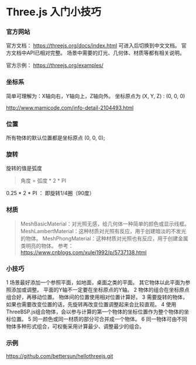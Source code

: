 # Three.js 入门小技巧

### 官方网站

官方文档：
https://threejs.org/docs/index.html
可进入后切换到中文文档。
官方文档中API已相对完整。
场景中需要的灯光、几何体、材质等都有相关说明。

官方示例：
https://threejs.org/examples/

### 坐标系

简单可理解为：X轴向右，Y轴向上，Z轴向外。
坐标原点为 (X, Y, Z) : (0, 0, 0)

http://www.mamicode.com/info-detail-2104493.html

### 位置

所有物体的默认位置都是坐标原点 (0, 0, 0);

### 旋转

旋转的值是弧度
> 角度 = 弧度 * 2 * PI

0.25 * 2 * PI ： 即旋转1/4圈（90度）

### 材质

> MeshBasicMaterial：对光照无感，给几何体一种简单的颜色或显示线框。
MeshLambertMaterial：这种材质对光照有反应，用于创建暗淡的不发光的物体。
MeshPhongMaterial：这种材质对光照也有反应，用于创建金属类明亮的物体。
参考： https://www.cnblogs.com/xulei1992/p/5737138.html

### 小技巧

1 场景最好添加一个参照平面，如地面，桌面之类的平面。
  其它物体以此平面为参照添加或调整。
  平面的Y轴不一定要在坐标原点的Y轴。
2 物体的组合在坐标原点组合好，再移动位置。
  物体间的位置使用相对位置计算好。
3 需要旋转的物体，如果也需要改变位置的话，先旋转再改变位置调整起来会比较直观。
4 使用ThreeBSP.js组合物体，会以参与计算的第一个物体的坐标位置作为整个物体的坐标位置。
5 同一颜色或同一材质的部分可合并成一个物体。
6 同一物体可由不同物体多种形式组合，可权衡采用计算最少、调整最少的组合。

### 示例

https://github.com/bettersun/hellothreejs.git